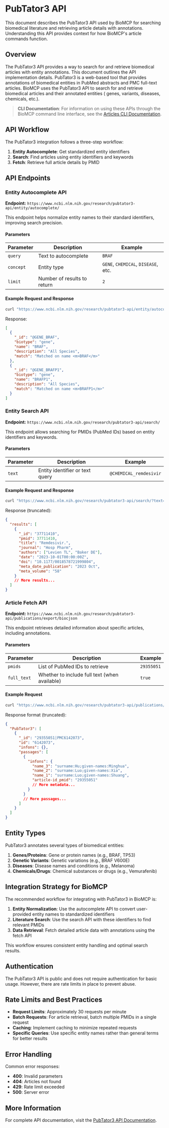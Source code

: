 # PubTator3 API

This document describes the PubTator3 API used by BioMCP for searching biomedical literature and retrieving article details with annotations. Understanding this API provides context for how BioMCP's article commands function.

## Overview

The PubTator3 API provides a way to search for and retrieve biomedical articles
with entity annotations. This document outlines the API implementation details.
PubTator3 is a web-based tool that provides annotations of biomedical entities
in PubMed abstracts and PMC full-text articles. BioMCP uses the PubTator3 API
to search for and retrieve biomedical articles and their annotated entities (
genes, variants, diseases, chemicals, etc.).

> **CLI Documentation**: For information on using these APIs through the BioMCP
> command line interface, see
> the [Articles CLI Documentation](../user-guides/01-command-line-interface.md#article-commands).

## API Workflow

The PubTator3 integration follows a three-step workflow:

1. **Entity Autocomplete**: Get standardized entity identifiers
2. **Search**: Find articles using entity identifiers and keywords
3. **Fetch**: Retrieve full article details by PMID

## API Endpoints

### Entity Autocomplete API

**Endpoint:**
`https://www.ncbi.nlm.nih.gov/research/pubtator3-api/entity/autocomplete/`

This endpoint helps normalize entity names to their standard identifiers,
improving search precision.

#### Parameters

| Parameter | Description                 | Example                             |
| --------- | --------------------------- | ----------------------------------- |
| `query`   | Text to autocomplete        | `BRAF`                              |
| `concept` | Entity type                 | `GENE`, `CHEMICAL`, `DISEASE`, etc. |
| `limit`   | Number of results to return | `2`                                 |

#### Example Request and Response

```bash
curl "https://www.ncbi.nlm.nih.gov/research/pubtator3-api/entity/autocomplete/?query=BRAF&concept=GENE&limit=2"
```

Response:

```json
[
  {
    "_id": "@GENE_BRAF",
    "biotype": "gene",
    "name": "BRAF",
    "description": "All Species",
    "match": "Matched on name <m>BRAF</m>"
  },
  {
    "_id": "@GENE_BRAFP1",
    "biotype": "gene",
    "name": "BRAFP1",
    "description": "All Species",
    "match": "Matched on name <m>BRAFP1</m>"
  }
]
```

### Entity Search API

**Endpoint:** `https://www.ncbi.nlm.nih.gov/research/pubtator3-api/search/`

This endpoint allows searching for PMIDs (PubMed IDs) based on entity
identifiers and keywords.

#### Parameters

| Parameter | Description                     | Example                |
| --------- | ------------------------------- | ---------------------- |
| `text`    | Entity identifier or text query | `@CHEMICAL_remdesivir` |

#### Example Request and Response

```bash
curl "https://www.ncbi.nlm.nih.gov/research/pubtator3-api/search/?text=@CHEMICAL_remdesivir"
```

Response (truncated):

```json
{
  "results": [
    {
      "_id": "37711410",
      "pmid": 37711410,
      "title": "Remdesivir.",
      "journal": "Hosp Pharm",
      "authors": ["Levien TL", "Baker DE"],
      "date": "2023-10-01T00:00:00Z",
      "doi": "10.1177/0018578721999804",
      "meta_date_publication": "2023 Oct",
      "meta_volume": "58"
    }
    // More results...
  ]
}
```

### Article Fetch API

**Endpoint:**
`https://www.ncbi.nlm.nih.gov/research/pubtator3-api/publications/export/biocjson`

This endpoint retrieves detailed information about specific articles, including
annotations.

#### Parameters

| Parameter   | Description                                   | Example    |
| ----------- | --------------------------------------------- | ---------- |
| `pmids`     | List of PubMed IDs to retrieve                | `29355051` |
| `full_text` | Whether to include full text (when available) | `true`     |

#### Example Request

```bash
curl "https://www.ncbi.nlm.nih.gov/research/pubtator3-api/publications/export/biocjson?pmids=29355051&full=true"
```

Response format (truncated):

```json
{
  "PubTator3": [
    {
      "_id": "29355051|PMC6142073",
      "id": "6142073",
      "infons": {},
      "passages": [
        {
          "infons": {
            "name_3": "surname:Hu;given-names:Minghua",
            "name_2": "surname:Luo;given-names:Xia",
            "name_1": "surname:Luo;given-names:Shuang",
            "article-id_pmid": "29355051"
            // More metadata...
          }
        }
        // More passages...
      ]
    }
  ]
}
```

## Entity Types

PubTator3 annotates several types of biomedical entities:

1. **Genes/Proteins**: Gene or protein names (e.g., BRAF, TP53)
2. **Genetic Variants**: Genetic variations (e.g., BRAF V600E)
3. **Diseases**: Disease names and conditions (e.g., Melanoma)
4. **Chemicals/Drugs**: Chemical substances or drugs (e.g., Vemurafenib)

## Integration Strategy for BioMCP

The recommended workflow for integrating with PubTator3 in BioMCP is:

1. **Entity Normalization**: Use the autocomplete API to convert user-provided
   entity names to standardized identifiers
2. **Literature Search**: Use the search API with these identifiers to find
   relevant PMIDs
3. **Data Retrieval**: Fetch detailed article data with annotations using the
   fetch API

This workflow ensures consistent entity handling and optimal search results.

## Authentication

The PubTator3 API is public and does not require authentication for basic
usage. However, there are rate limits in place to prevent abuse.

## Rate Limits and Best Practices

- **Request Limits**: Approximately 30 requests per minute
- **Batch Requests**: For article retrieval, batch multiple PMIDs in a single
  request
- **Caching**: Implement caching to minimize repeated requests
- **Specific Queries**: Use specific entity names rather than general terms for
  better results

## Error Handling

Common error responses:

- **400**: Invalid parameters
- **404**: Articles not found
- **429**: Rate limit exceeded
- **500**: Server error

## More Information

For complete API documentation, visit
the [PubTator3 API Documentation](https://www.ncbi.nlm.nih.gov/research/pubtator3/api).
